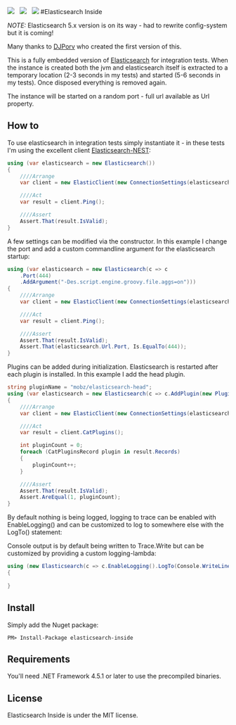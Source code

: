 ![](https://raw.githubusercontent.com/poulfoged/elasticsearch-inside/master/logo.png) &nbsp; ![](https://ci.appveyor.com/api/projects/status/prwp3j290469ntpb/branch/master?svg=true) &nbsp; ![](http://img.shields.io/nuget/v/elasticsearch-inside.svg?style=flat)
#Elasticsearch Inside  

*NOTE:* Elasticsearch 5.x version is on its way - had to rewrite config-system but it is coming! 

Many thanks to [DJPorv](https://github.com/DJPorv) who created the first version of this.

This is a fully embedded version of [Elasticsearch][Elasticsearch] for integration tests. When the instance is created both the jvm and elasticsearch itself is extracted to a temporary location (2-3 seconds in my tests) and started (5-6 seconds in my tests). Once disposed everything is removed again.

The instance will be started on a random port - full url available as Url property.

## How to
To use elasticsearch in integration tests simply instantiate it - in these tests I'm using the excellent client [Elasticsearch-NEST][nest]:

```c#
using (var elasticsearch = new Elasticsearch())
{
    ////Arrange
    var client = new ElasticClient(new ConnectionSettings(elasticsearch.Url));

    ////Act
    var result = client.Ping();

    ////Assert
    Assert.That(result.IsValid);
}

```

A few settings can be modified via the constructor. In this example I change the port and add a custom commandline argument for the elasticsearch startup:

```c#
using (var elasticsearch = new Elasticsearch(c => c
    .Port(444)
    .AddArgument("-Des.script.engine.groovy.file.aggs=on")))
{
    ////Arrange
    var client = new ElasticClient(new ConnectionSettings(elasticsearch.Url));

    ////Act
    var result = client.Ping();

    ////Assert
    Assert.That(result.IsValid);
    Assert.That(elasticsearch.Url.Port, Is.EqualTo(444));
}

```

Plugins can be added during initialization. Elasticsearch is restarted after each plugin is installed. In this example I add the head plugin.
```c#
string pluginName = "mobz/elasticsearch-head";
using (var elasticsearch = new Elasticsearch(c => c.AddPlugin(new Plugin(pluginName))))
{
    ////Arrange
    var client = new ElasticClient(new ConnectionSettings(elasticsearch.Url));

    ////Act
    var result = client.CatPlugins();

    int pluginCount = 0;
    foreach (CatPluginsRecord plugin in result.Records)
    {
        pluginCount++;
    }

    ////Assert
    Assert.That(result.IsValid);
    Assert.AreEqual(1, pluginCount);
}

```

By default nothing is being logged, logging to trace can be enabled with EnableLogging() and can be customized to log to somewhere else with the LogTo() statement:

Console output is by default being written to Trace.Write but can be customized by providing a custom logging-lambda:

```c#
using (new Elasticsearch(c => c.EnableLogging().LogTo(Console.WriteLine)))
{
                
}
```


## Install

Simply add the Nuget package:

`PM> Install-Package elasticsearch-inside`

## Requirements

You'll need .NET Framework 4.5.1 or later to use the precompiled binaries.

## License

Elasticsearch Inside is under the MIT license. 

[Elasticsearch]: https://www.elastic.co/products/elasticsearch  "Elasticsearch"
[nest]: https://github.com/elastic/elasticsearch-net  "Elasticsearch.Net & NEST"



